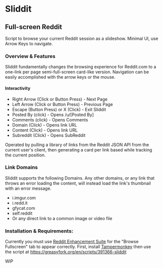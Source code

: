 # Sliddit

## Full-screen Reddit

Script to browse your current Reddit session as a slideshow. Minimal UI, use Arrow Keys to navigate. 

### Overview & Features
Sliddit fundamentally changes the browsing experience for Reddit.com to a one-link per page semi-full-screen card-like version. Navigation can be easily accomplished with the arrow keys or the mouse.

#### Interactivity
* Right Arrow (Click or Button Press) - Next Page
* Left Arrow (Click or Button Press) - Previous Page
* Escape (Button Press) or X (Click) - Exit Sliddit
* Posted By (click) - Opens /u/[Posted By]
* Comments (click) - Opens Comments
* Domain (Click) - Opens link URL
* Content (Click) - Opens link URL
* Subreddit (Click) - Opens SubReddit

Operated by pulling a library of links from the Reddit JSON API from the current user's client, then generating a card per link based while tracking the current position. 

### Link Domains
Sliddit supports the following Domains. Any other domains, or any link that throws an error loading the content, will instead load the link's thumbnail with an error message.

* i.imgur.com
* i.redd.it
* gfycat.com
* self.reddit
* Or any direct link to a common image or video file

### Installation & Requirements:
Currently you must use [Reddit Enhancement Suite](https://github.com/honestbleeps/Reddit-Enhancement-Suite) for the "Browse Fullscreen" tab to appear correctly.
First, install [Tampermonkey](https://www.tampermonkey.net/) then use the script at https://greasyfork.org/en/scripts/391366-sliddit


WIP
